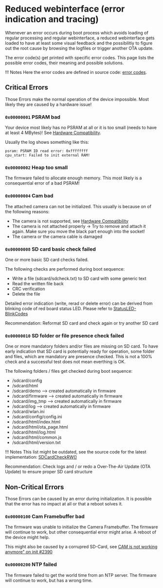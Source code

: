 # Reduced webinterface (error indication and tracing)

Whenever an error occurs during boot process which avoids loading of regular processing and regular webinterface, a reduced webinterface gets loaded to have at least some visual feedback and the possibilitiy to figure out the root cause by browsing the logfiles or trigger another OTA update.

The error code(s) get printed with specific error codes. This page lists the possible error codes, their meaning and possible solutions.

!!! Notes
    Here the error codes are defined in source code: [error codes](https://github.com/jomjol/AI-on-the-edge-device/blob/main/code/components/jomjol_helper/Helper.h).

## Critical Errors

Those Errors make the normal operation of the device impossible.
Most likely they are caused by a hardware issue!

### `0x00000001` PSRAM bad

Your device most likely has no PSRAM at all or it is too small (needs to have at least 4 MBytes)!
See [Hardware Compatibility](Hardware-Compatibility.md).

Usually the log shows something like this:

```
psram: PSRAM ID read error: 0xffffffff
cpu_start: Failed to init external RAM!
```

### `0x00000002` Heap too small

The firmware failed to allocate enough memory. This most likely is a consequential error of a bad PSRAM!

### `0x00000004` Cam bad

The attached camera can not be initialized.
This usually is because on of the following reasons:

* The camera is not supported, see [Hardware Compatibility](Hardware-Compatibility.md)
* The camera is not attached properly -> Try to remove and attach it again. Make sure you move the black part enough into the socket!
* The camera or the camera cable is damaged

### `0x00000008` SD card basic check failed

One or more basic SD card checks failed.

The following checks are performed during boot sequence:

* Write a file (sdcard/sdcheck.txt) to SD card with some generic text
* Read the written file back
* CRC verification
* Delete the file

Detailed error indication (write, rerad or delete error) can be derived from blinking code of red board status LED. Please refer to [StatusLED-BlinkCodes](https://jomjol.github.io/AI-on-the-edge-device-docs/StatusLED-BlinkCodes/)

Recommendation: Reformat SD card and check again or try another SD card

### `0x00000010` SD folder or file presence check failed

One or more mandatory folders and/or files are missing on SD card.
To have early indication that SD card is potentially ready for operation, some folder and files, which are mandatory are presence checked. This is not a 100% check and a successful test does not mean everthing is OK.

The following folders / files get checked during boot sequence:

* /sdcard/config
* /sdcard/html
* /sdcard/demo --> created automatically in firmware
* /sdcard/firmware --> created automatically in firmware
* /sdcard/img_tmp --> created automatically in firmware
* /sdcard/log --> created automatically in firmware
* /sdcard/wlan.ini
* /sdcard/config/config.ini
* /sdcard/html/index.html
* /sdcard/html/ota_page.html
* /sdcard/html/log.html
* /sdcard/html/common.js
* /sdcard/html/version.txt

!!! Notes
    This list might be outdated, see the source code for the latest implementation: [SDCardCheckRW()](https://github.com/jomjol/AI-on-the-edge-device/blob/main/code/components/jomjol_helper/sdcard_check.cpp#L14)

Recommendation: Check logs and / or redo a Over-The-Air Update (OTA Update) to ensure proper SD card structure

## Non-Critical Errors

Those Errors can be caused by an error during initialization. It is possible that the error has no impact at all or that a reboot solves it.

### `0x00000100` Cam Framebuffer bad

The firmware was unable to initialize the Camera Framebuffer.
The firmware will continue to work, but other consequential error might arise.
A reboot of the device might help.

This might also be caused by a corrupred SD-Card, see [CAM is not working anymore" on init #2390](https://github.com/jomjol/AI-on-the-edge-device/discussions/2390#discussioncomment-6430819)

### `0x00000200` NTP failed

The firmware failed to get the world time from an NTP server. The firmware will continue to work, but has a wrong time.
